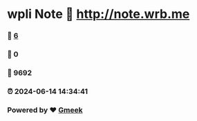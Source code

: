 # wpli Note :link: http://note.wrb.me 
### :page_facing_up: [6](http://note.wrb.me/tag.html) 
### :speech_balloon: 0 
### :hibiscus: 9692 
### :alarm_clock: 2024-06-14 14:34:41 
### Powered by :heart: [Gmeek](https://github.com/Meekdai/Gmeek)
